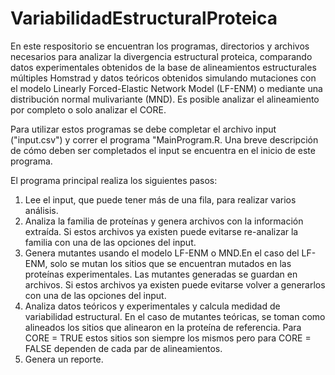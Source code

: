 ﻿# VariabilidadEstructuralProteica

En este respositorio se encuentran los programas, directorios y archivos  necesarios para analizar la divergencia estructural proteica, comparando datos experimentales obtenidos de la base de alineamientos estructurales múltiples Homstrad y datos teóricos obtenidos simulando mutaciones con el modelo Linearly Forced-Elastic Network Model (LF-ENM) o mediante una distribución normal mulivariante (MND). Es posible analizar el alineamiento por completo o solo analizar el CORE.

Para utilizar estos programas se debe completar el archivo input ("input.csv") y correr el programa "MainProgram.R. Una breve  descripción de cómo deben ser completados el input se encuentra en el inicio de este programa.

El programa principal realiza los siguientes pasos:

1) Lee el input, que puede tener más de una fila, para realizar varios análisis.
2) Analiza la familia de proteínas y genera archivos con la información extraída. Si estos archivos ya existen puede evitarse re-analizar la familia con una de las opciones del input.
3) Genera mutantes usando el modelo LF-ENM o MND.En el caso del LF-ENM, solo se mutan los sitios que se encuentran mutados en las proteínas experimentales. Las mutantes generadas se guardan en archivos. Si estos archivos ya existen puede evitarse volver a generarlos con una de las opciones del input.
4) Analiza datos teóricos y experimentales y calcula medidad de variabilidad estructural. En el caso de mutantes teóricas, se toman como alineados los sitios que alinearon en la proteína de referencia. Para CORE = TRUE estos sitios son siempre los mismos pero para CORE = FALSE dependen de cada par de alineamientos. 
5) Genera un reporte.

 